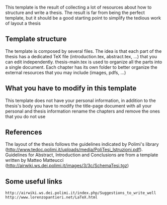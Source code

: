 This template is the result of collecting a lot of resources about how to structure and write a thesis. 
The result is far from being the perfect template, but it should be a good starting point to simplify the tedious work of layout a thesis

## Template structure
The template is composed by several files. 
The idea is that each part of the thesis has a dedicated TeX file (introduction.tex, abstract.tex, …) that you can edit independently. 
thesis-main.tex is used to organize all the parts into a single document. 
Each chapter has its own folder to better organize the external resources that you may include (images, pdfs, …)

## What you have to modify in this template
This template does not have your personal information, in addition to the thesis's body you have to
	modify the title-page document with all your personal and thesis information
	rename the chapters and remove the ones that you do not use

## References
The layout of the thesis follows the guidelines indicated by Polimi's library (http://www.tedoc.polimi.it/uploads/media/PoliTesi_Istruzioni.pdf).
Guidelines for Abstract, Introduction and Conclusions are from a template written by Matteo Matteucci (http://airwiki.ws.dei.polimi.it/images/3/3c/SchemaTesi.tgz)

## Some useful links
    http://airwiki.ws.dei.polimi.it/index.php/Suggestions_to_write_well
    http://www.lorenzopantieri.net/LaTeX.html